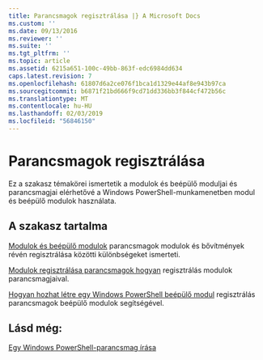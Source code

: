 ```yaml
---
title: Parancsmagok regisztrálása |} A Microsoft Docs
ms.custom: ''
ms.date: 09/13/2016
ms.reviewer: ''
ms.suite: ''
ms.tgt_pltfrm: ''
ms.topic: article
ms.assetid: 6215a651-100c-49bb-863f-edc6984dd634
caps.latest.revision: 7
ms.openlocfilehash: 61807d6a2ce076f1bca1d1329e44af8e943b97ca
ms.sourcegitcommit: b6871f21bd666f9cd71dd336bb3f844cf472b56c
ms.translationtype: MT
ms.contentlocale: hu-HU
ms.lasthandoff: 02/03/2019
ms.locfileid: "56846150"
---
```

# <a name="registering-cmdlets"></a>Parancsmagok regisztrálása

Ez a szakasz témakörei ismertetik a modulok és beépülő moduljai és parancsmagjai elérhetővé a Windows PowerShell-munkamenetben modul és beépülő modulok használata.

## <a name="in-this-section"></a>A szakasz tartalma

[Modulok és beépülő modulok](./modules-and-snap-ins.md) parancsmagok modulok és bővítmények révén regisztrálása közötti különbségeket ismerteti.

[Modulok regisztrálása parancsmagok hogyan](./how-to-import-cmdlets-using-modules.md) regisztrálás modulok parancsmagjaival.

[Hogyan hozhat létre egy Windows PowerShell beépülő modul](./how-to-create-a-windows-powershell-snap-in.md) regisztrálás parancsmagok beépülő modulok segítségével.

## <a name="see-also"></a>Lásd még:

[Egy Windows PowerShell-parancsmag írása](./writing-a-windows-powershell-cmdlet.md)
